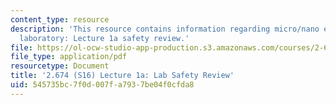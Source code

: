 ```yaml
---
content_type: resource
description: 'This resource contains information regarding micro/nano engineering
  laboratory: Lecture 1a safety review.'
file: https://ol-ocw-studio-app-production.s3.amazonaws.com/courses/2-674-micro-nano-engineering-laboratory-spring-2016/545735bc7f0d007fa7937be04f0cfda8_MIT2_674S16_Lec1aSaftyRev.pdf
file_type: application/pdf
resourcetype: Document
title: '2.674 (S16) Lecture 1a: Lab Safety Review'
uid: 545735bc-7f0d-007f-a793-7be04f0cfda8
---
```


